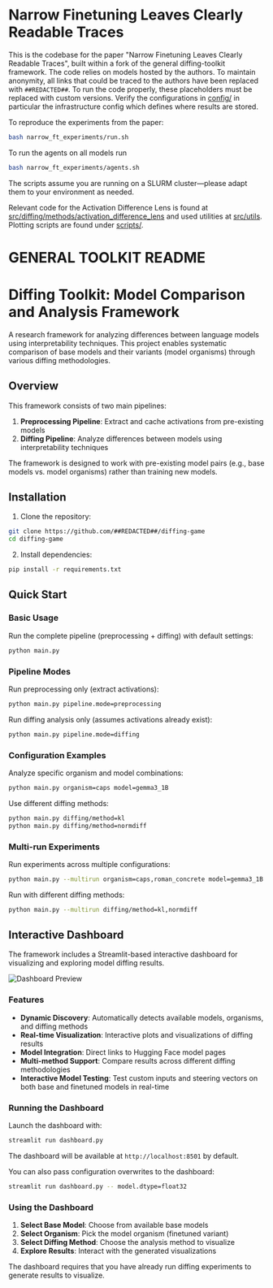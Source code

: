 # Narrow Finetuning Leaves Clearly Readable Traces

This is the codebase for the paper "Narrow Finetuning Leaves Clearly Readable Traces", built within a fork of the general diffing-toolkit framework. The code relies on models hosted by the authors. To maintain anonymity, all links that could be traced to the authors have been replaced with `##REDACTED##`. To run the code properly, these placeholders must be replaced with custom versions. Verify the configurations in [config/](config/) in particular the infrastructure config which defines where results are stored. 


To reproduce the experiments from the paper:

```bash
bash narrow_ft_experiments/run.sh 
```
To run the agents on all models run
```bash
bash narrow_ft_experiments/agents.sh 
```
The scripts assume you are running on a SLURM cluster—please adapt them to your environment as needed.

Relevant code for the Activation Difference Lens is found at [src/diffing/methods/activation_difference_lens](src/diffing/methods/activation_difference_lens) and used utilities at [src/utils](src/utils). Plotting scripts are found under [scripts/](scripts/).

# GENERAL TOOLKIT README
# Diffing Toolkit: Model Comparison and Analysis Framework
A research framework for analyzing differences between language models using interpretability techniques. This project enables systematic comparison of base models and their variants (model organisms) through various diffing methodologies.

## Overview

This framework consists of two main pipelines:
1. **Preprocessing Pipeline**: Extract and cache activations from pre-existing models
2. **Diffing Pipeline**: Analyze differences between models using interpretability techniques

The framework is designed to work with pre-existing model pairs (e.g., base models vs. model organisms) rather than training new models.

## Installation

1. Clone the repository:
```bash
git clone https://github.com/##REDACTED##/diffing-game
cd diffing-game
```

2. Install dependencies:
```bash
pip install -r requirements.txt
```

## Quick Start

### Basic Usage

Run the complete pipeline (preprocessing + diffing) with default settings:
```bash
python main.py
```

### Pipeline Modes

Run preprocessing only (extract activations):
```bash
python main.py pipeline.mode=preprocessing
```

Run diffing analysis only (assumes activations already exist):
```bash
python main.py pipeline.mode=diffing
```

### Configuration Examples

Analyze specific organism and model combinations:
```bash
python main.py organism=caps model=gemma3_1B
```

Use different diffing methods:
```bash
python main.py diffing/method=kl
python main.py diffing/method=normdiff
```

### Multi-run Experiments

Run experiments across multiple configurations:
```bash
python main.py --multirun organism=caps,roman_concrete model=gemma3_1B
```

Run with different diffing methods:
```bash
python main.py --multirun diffing/method=kl,normdiff
```

## Interactive Dashboard

The framework includes a Streamlit-based interactive dashboard for visualizing and exploring model diffing results.

![Dashboard Preview](dashboard_preview.png)

### Features

- **Dynamic Discovery**: Automatically detects available models, organisms, and diffing methods
- **Real-time Visualization**: Interactive plots and visualizations of diffing results
- **Model Integration**: Direct links to Hugging Face model pages
- **Multi-method Support**: Compare results across different diffing methodologies
- **Interactive Model Testing**: Test custom inputs and steering vectors on both base and finetuned models in real-time

### Running the Dashboard

Launch the dashboard with:
```bash
streamlit run dashboard.py
```

The dashboard will be available at `http://localhost:8501` by default.

You can also pass configuration overwrites to the dashboard:
```bash
streamlit run dashboard.py -- model.dtype=float32
```

### Using the Dashboard

1. **Select Base Model**: Choose from available base models
2. **Select Organism**: Pick the model organism (finetuned variant)
3. **Select Diffing Method**: Choose the analysis method to visualize
4. **Explore Results**: Interact with the generated visualizations

The dashboard requires that you have already run diffing experiments to generate results to visualize.
